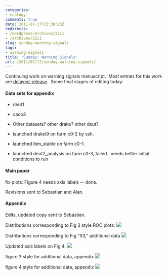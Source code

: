 ```yaml
---
categories:
- ecology
comments: true
date: 2011-07-17T23:38:23Z
redirects:
- /wordpress/archives/2211
- /archives/2211
slug: sunday-warning-signals
tags:
- warning-signals
title: 'Sunday: Warning Signals'
url: /2011/07/17/sunday-warning-signals/
---
```


Continuing work on warning signals manuscript.  Most entries for this work are [delayed-release](http://www.carlboettiger.info/archives/1229).  Some final stages of editing today:


#### Data sets for appendix





	
  * deut1



	
  * caco3



	
  * Other datasets? other drake? other deut?



	
  * launched drakeI9 on farm c0-2 by ssh.

	
  * launched ibm_stable on farm c0-1.

	
  * launched deut2_analysis on farm c0-3, failed.  needs better initial conditions to run




#### Main paper


fix plots: Figure 4 needs axis labels -- done.

Revisions sent to Sebastian and Alan.


#### Appendix


Edits, updated copy sent to Sebastian.

Distributions corresponding to Fig 3 style ROC plots:
![]( http://farm7.staticflickr.com/6027/5948027168_f73a4cfdcc_o.png )


Distributions corresponding to Fig "S3," additional data
![]( http://farm7.staticflickr.com/6125/5947664361_e281f1c4d1_o.png )


Updated axis labels on Fig 4.
![]( http://farm7.staticflickr.com/6021/5947760252_bd131497ed_o.png )


figure 3 style for additional data, appendix
![]( http://farm7.staticflickr.com/6013/5947755880_cd8c1a744f_o.png )


figure 4 style for additional data, appendix
![]( http://farm7.staticflickr.com/6012/5947755326_4974335801_o.png )

